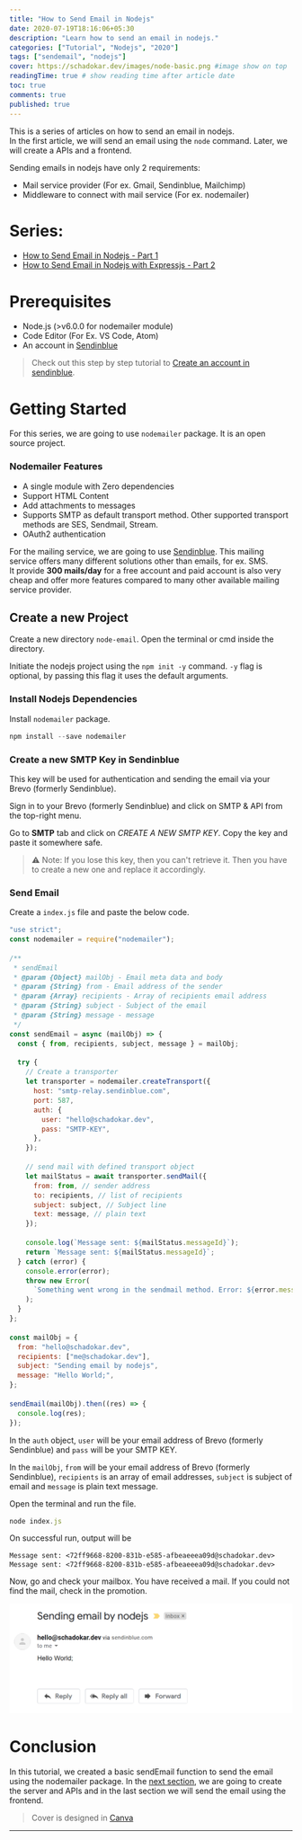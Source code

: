 ```yaml
---
title: "How to Send Email in Nodejs"
date: 2020-07-19T18:16:06+05:30
description: "Learn how to send an email in nodejs."
categories: ["Tutorial", "Nodejs", "2020"]
tags: ["sendemail", "nodejs"]
cover: https://schadokar.dev/images/node-basic.png #image show on top
readingTime: true # show reading time after article date
toc: true
comments: true
published: true
---
```


This is a series of articles on how to send an email in nodejs.  
In the first article, we will send an email using the `node` command. Later, we will create a APIs and a frontend.

Sending emails in nodejs have only 2 requirements:

- Mail service provider (For ex. Gmail, Sendinblue, Mailchimp)
- Middleware to connect with mail service (For ex. nodemailer)

# Series:
- [How to Send Email in Nodejs - Part 1](https://schadokar.dev/posts/how-to-send-email-in-nodejs/)  
- [How to Send Email in Nodejs with Expressjs - Part 2](https://schadokar.dev/posts/how-to-send-email-in-nodejs-with-expressjs/)

# Prerequisites
- Node.js (>v6.0.0 for nodemailer module)
- Code Editor (For Ex. VS Code, Atom)
- An account in [Sendinblue](https://www.brevo.com/?tap_a=30591-fb13f0&tap_s=956728-d372bc)

> Check out this step by step tutorial to [Create an account in sendinblue](https://schadokar.dev/to-the-point/create-an-account-in-sendinblue/).

# Getting Started

For this series, we are going to use `nodemailer` package. It is an open source project.

### Nodemailer Features

- A single module with Zero dependencies
- Support HTML Content
- Add attachments to messages
- Supports SMTP as default transport method. Other supported transport methods are SES, Sendmail, Stream.
- OAuth2 authentication

For the mailing service, we are going to use [Sendinblue](https://www.brevo.com/?tap_a=30591-fb13f0&tap_s=956728-d372bc).
This mailing service offers many different solutions other than emails, for ex. SMS.  
It provide **300 mails/day** for a free account and paid account is also very cheap and offer more features compared to many other available mailing service provider.

## Create a new Project

Create a new directory `node-email`.
Open the terminal or cmd inside the directory.

Initiate the nodejs project using the `npm init -y` command. `-y` flag is optional, by passing this flag it uses the default arguments.

### Install Nodejs Dependencies

Install `nodemailer` package.

```js
npm install --save nodemailer
```

### Create a new SMTP Key in Sendinblue

This key will be used for authentication and sending the email via your Brevo (formerly Sendinblue).

Sign in to your Brevo (formerly Sendinblue) and click on SMTP & API from the top-right menu.

Go to **SMTP** tab and click on _CREATE A NEW SMTP KEY_.
Copy the key and paste it somewhere safe.

> ⚠️ Note: If you lose this key, then you can't retrieve it. Then you have to create a new one and replace it accordingly.

### Send Email

Create a `index.js` file and paste the below code.

```js
"use strict";
const nodemailer = require("nodemailer");

/**
 * sendEmail
 * @param {Object} mailObj - Email meta data and body
 * @param {String} from - Email address of the sender
 * @param {Array} recipients - Array of recipients email address
 * @param {String} subject - Subject of the email
 * @param {String} message - message
 */
const sendEmail = async (mailObj) => {
  const { from, recipients, subject, message } = mailObj;

  try {
    // Create a transporter
    let transporter = nodemailer.createTransport({
      host: "smtp-relay.sendinblue.com",
      port: 587,
      auth: {
        user: "hello@schadokar.dev",
        pass: "SMTP-KEY",
      },
    });

    // send mail with defined transport object
    let mailStatus = await transporter.sendMail({
      from: from, // sender address
      to: recipients, // list of recipients
      subject: subject, // Subject line
      text: message, // plain text
    });

    console.log(`Message sent: ${mailStatus.messageId}`);
    return `Message sent: ${mailStatus.messageId}`;
  } catch (error) {
    console.error(error);
    throw new Error(
      `Something went wrong in the sendmail method. Error: ${error.message}`
    );
  }
};

const mailObj = {
  from: "hello@schadokar.dev",
  recipients: ["me@schadokar.dev"],
  subject: "Sending email by nodejs",
  message: "Hello World;",
};

sendEmail(mailObj).then((res) => {
  console.log(res);
});
```

In the `auth` object, `user` will be your email address of Brevo (formerly Sendinblue) and `pass` will be your SMTP KEY.

In the `mailObj`, `from` will be your email address of Brevo (formerly Sendinblue), `recipients` is an array of email addresses, `subject` is subject of email and `message` is plain text message.

Open the terminal and run the file.

```js
node index.js
```

On successful run, output will be

```
Message sent: <72ff9668-8200-831b-e585-afbeaeeea09d@schadokar.dev>
Message sent: <72ff9668-8200-831b-e585-afbeaeeea09d@schadokar.dev>
```

Now, go and check your mailbox. You have received a mail. If you could not find the mail, check in the promotion.

![sendemail](./images/sendemail.PNG)

# Conclusion

In this tutorial, we created a basic sendEmail function to send the email using the nodemailer package. In the [next section](https://schadokar.dev/posts/how-to-send-email-in-nodejs-with-expressjs/), we are going to create the server and APIs and in the last section we will send the email using the frontend.

> Cover is designed in [Canva](https://canva.7eqqol.net/KD6B9)

---
